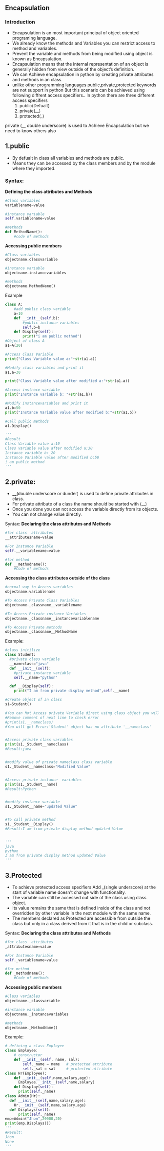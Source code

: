 ## Encapsulation

### Introduction

- Encapsulation is an most important principal of object oriented programing language.
- We already know the methods and Variables you can restrict access to method and variables.
- Prevent the variable and methods from being modified using object is known as Encapsulation.
- Encapsulation means that the internal representation of an object is generally hidden from view outside of the object’s definition.
- We can Achieve encapsulation in python by creating private attributes and methods in an class.
- unlike other programming languages public,private,protected keywords are not support in python But this scenario can be achieved using following diffrent access specifiers..
In python there are three different access specifiers
	1. public(Defualt)
	2. private(__)
	3. protected(_)

private (__ double underscore)  is used to Achieve Encapsulation but we need to know others also

## 1.public

- By defualt in class all variables and methods are public.
- Means they can be accessed  by the class members and by the module where they imported.

### Syntax:

**Defining the class attributes and Methods**
```python
#Class variables
variablename=value

#instance variable
self.variablename=value

#methods
def MethodName():
	#code of methods
```

**Accessing public members**
```python
#Class variables
objectname.classvariable

#instance variable
objectname.instancevariables

#methods
objectname.MethodName()
```

Example
```python
class A:
	#add public class variable
	a=10
	def __init__(self,b):
		#public instance variables
		self.b=b
	def Display(self):
		print("i am public method")
#Object of class A
a1=A(20)

#Access Class Variable 
print("Class Variable value a:"+str(a1.a))

#Modify class variables and print it
a1.a=30

print("Class Variable value after modified a:"+str(a1.a))

#Access instnace variable
print("Instance variable b: "+str(a1.b))

#Modify instancevariables and print it
a1.b=50
print("Instance Variable value after modified b:"+str(a1.b))

#Call public methods
a1.Display()

'''
#Result
Class Variable value a:10
Class Variable value after modified a:30
Instance variable b: 20
Instance Variable value after modified b:50
i am public method
'''
```

## 2.private:
- **__**(double underscore or dunder) is used to define private attributes in class.
- For private attribute of a class the name should be started with (__)
- Once you done you can not access the variable directly from its objects.
- You can not change value directly. 

Syntax:
**Declaring the class attributes and Methods**
```python
#for class  attributes
__attributesname=value

#For Instance Variable
self.__variablename=value

#for method
def __methodname():
	#Code of methods
```

**Accessing the class attributes outside of the class**
```python
#normal way to Access variables
objectname.variablename

#To Access Private Class Variables
objectname._classname__variablename

#To Access Private instance Variables
objectname._classname__instancevariablename

#To Access Private methods
objectname._classname__MethodName
```

Example:
```python
#class initilize
class Student:
  #private class variable
  __nameclass="java"
  def __init__(self):
    #private instance variable
    self.__name="python"

  def __Display(self):
    print("I am from private display method",self.__name)

#Create object of an class
s1=Student()

#You can Not Access private Variable direct using class object you will get error
#Remove comment of next line to check error
#print(s1.__nameclass) 
#You will get Error:'Student' object has no attribute '__nameclass'


#Access private class variables
print(s1._Student__nameclass)
#Result:java


#modify value of private nameclass class variable
s1._Student__nameclass="Modified Value"


#Access private instance  variables
print(s1._Student__name)
#Result:Python


#modify instance variable
s1._Student__name="updated Value"


#To call private method 
s1._Student__Display()
#Result:I am from private display method updated Value


'''
java
python
I am from private display method updated Value
'''
```


## 3.Protected
- To achieve protected access specifiers Add _(single underscore)  at the start of variable name doesn't change with functionality.
- The variable can still be accessed out side of the class using class object.
- Its value remains the same that is defined inside of the class and not overridden by other variable in the next module with the same name.
- The members declared as Protected are accessible from outside the class but only in a class derived from it that is in the child or subclass.

Syntax:
**Declaring the class attributes and Methods**
```python
#for class  attributes
_attributesname=value

#For Instance Variable
self._variablename=value

#for method
def _methodname():
	#Code of methods
```

**Accessing public members**
```python
#Class variables
objectname._classvariable

#instance variable
objectname._instancevariables

#methods
objectname._MethodName()
```

Example:
```python
# defining a class Employee
class Employee:
    # constructor
    def __init__(self, name, sal):
        self._name = name   # protected attribute 
        self._sal = sal     # protected attribute
class Hr(Employee):
    def __init__(self,name,salary,age):
      Employee.__init__(self,name,salary)
    def Display(self):
      print(self._name)
class Admin(Hr):
  def __init__(self,name,salary,age):
    Hr.__init__(self,name,salary,age)
  def Displays(self):
      print(self._name)
emp=Admin("Jhon",20000,20)
print(emp.Displays())
'''
#Result:
Jhon
None
'''
```
